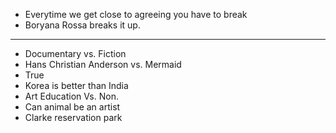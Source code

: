 - Everytime we get close to agreeing you have to break
- Boryana Rossa breaks it up.



---

- Documentary vs. Fiction
- Hans Christian Anderson vs. Mermaid
- True
- Korea is better than India
- Art Education Vs. Non. 
- Can animal be an artist
- Clarke reservation park

